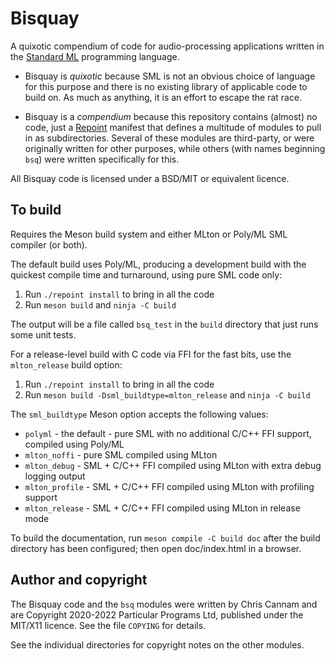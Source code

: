 
# Bisquay

A quixotic compendium of code for audio-processing applications
written in the [Standard ML](https://smlfamily.github.io/) programming
language.

 * Bisquay is *quixotic* because SML is not an obvious choice of
language for this purpose and there is no existing library of
applicable code to build on. As much as anything, it is an effort to
escape the rat race.

 * Bisquay is a *compendium* because this repository contains (almost)
no code, just a [Repoint](https://github.com/cannam/repoint) manifest
that defines a multitude of modules to pull in as
subdirectories. Several of these modules are third-party, or were
originally written for other purposes, while others (with names
beginning `bsq`) were written specifically for this.

All Bisquay code is licensed under a BSD/MIT or equivalent licence.

## To build

Requires the Meson build system and either MLton or Poly/ML SML
compiler (or both).

The default build uses Poly/ML, producing a development build with the
quickest compile time and turnaround, using pure SML code only:

1. Run `./repoint install` to bring in all the code
2. Run `meson build` and `ninja -C build`

The output will be a file called `bsq_test` in the `build` directory
that just runs some unit tests.

For a release-level build with C code via FFI for the fast bits, use
the `mlton_release` build option:

1. Run `./repoint install` to bring in all the code
2. Run `meson build -Dsml_buildtype=mlton_release` and `ninja -C build`

The `sml_buildtype` Meson option accepts the following values:

 * `polyml` - the default - pure SML with no additional C/C++ FFI
    support, compiled using Poly/ML
 * `mlton_noffi` - pure SML compiled using MLton
 * `mlton_debug` - SML + C/C++ FFI compiled using MLton with extra
    debug logging output
 * `mlton_profile` - SML + C/C++ FFI compiled using MLton with
    profiling support
 * `mlton_release` - SML + C/C++ FFI compiled using MLton in
    release mode

To build the documentation, run `meson compile -C build doc` after the
build directory has been configured; then open doc/index.html in a
browser.

## Author and copyright

The Bisquay code and the `bsq` modules were written by Chris Cannam
and are Copyright 2020-2022 Particular Programs Ltd, published under
the MIT/X11 licence. See the file `COPYING` for details.

See the individual directories for copyright notes on the other
modules.
